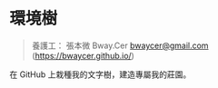 環境樹
=======


> 養護工： 張本微 Bway.Cer <bwaycer@gmail.com> (https://bwaycer.github.io/)

在 GitHub 上栽種我的文字樹，建造專屬我的莊園。


